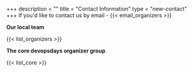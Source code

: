 +++
description = ""
title = "Contact Information"
type = "new-contact"
+++
If you'd like to contact us by email - {{< email_organizers >}}

**Our local team**

{{< list_organizers >}}

**The core devopsdays organizer group**

{{< list_core >}}
